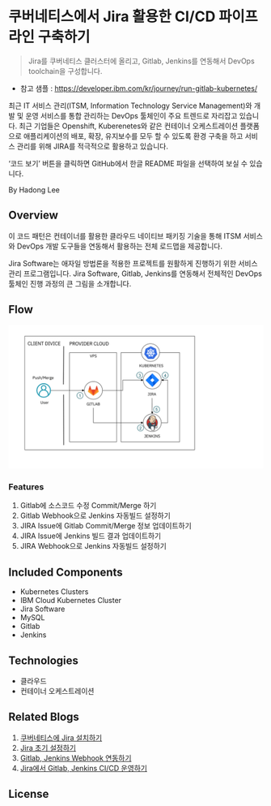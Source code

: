 # 쿠버네티스에서 Jira 활용한 CI/CD 파이프라인 구축하기
> Jira를 쿠버네티스 클러스터에 올리고, Gitlab, Jenkins를 연동해서 DevOps toolchain을 구성합니다. 

- 참고 샘플 : https://developer.ibm.com/kr/journey/run-gitlab-kubernetes/

최근 IT 서비스 관리(ITSM, Information Technology Service Management)와 개발 및 운영 서비스를 통합 관리하는 DevOps 툴체인이 주요 트렌드로 자리잡고 있습니다. 최근 기업들은 Openshift, Kuberenetes와 같은 컨테이너 오케스트레이션 플랫폼으로 애플리케이션의 배포, 확장, 유지보수를 모두 할 수 있도록 환경 구축을 하고 서비스 관리를 위해 JIRA를 적극적으로 활용하고 있습니다. 

‘코드 보기’ 버튼을 클릭하면 GitHub에서 한글 README 파일을 선택하여 보실 수 있습니다.

By Hadong Lee

## Overview

이 코드 패턴은 컨테이너를 활용한 클라우드 네이티브 패키징 기술을 통해 ITSM 서비스와 DevOps 개발 도구들을 연동해서 활용하는 전체 로드맵을 제공합니다. 

Jira Software는 애자일 방법론을 적용한 프로젝트를 원활하게 진행하기 위한 서비스 관리 프로그램입니다. Jira Software, Gitlab, Jenkins를 연동해서 전체적인 DevOps 툴체인 진행 과정의 큰 그림을 소개합니다. 

## Flow

![](./image/jira_cicd_flow.png)

### Features
1. Gitlab에 소스코드 수정 Commit/Merge 하기 
2. Gitlab Webhook으로 Jenkins 자동빌드 설정하기
3. JIRA Issue에 Gitlab Commit/Merge 정보 업데이트하기
4. JIRA Issue에 Jenkins 빌드 결과 업데이트하기
5. JIRA Webhook으로 Jenkins 자동빌드 설정하기

## Included Components
- Kubernetes Clusters
- IBM Cloud Kubernetes Cluster
- Jira Software
- MySQL
- Gitlab
- Jenkins

## Technologies
- 클라우드
- 컨테이너 오케스트레이션

## Related Blogs
1. [쿠버네티스에 Jira 설치하기](blog/JIRA_CICD_(1).md)
2. [Jira 초기 설정하기](blog/JIRA_CICD_(2).md)
3. [Gitlab, Jenkins Webhook 연동하기](blog/JIRA_CICD_(3).md)
4. [Jira에서 Gitlab, Jenkins CI/CD 운영하기](blog/JIRA_CICD(4).md)

## License

